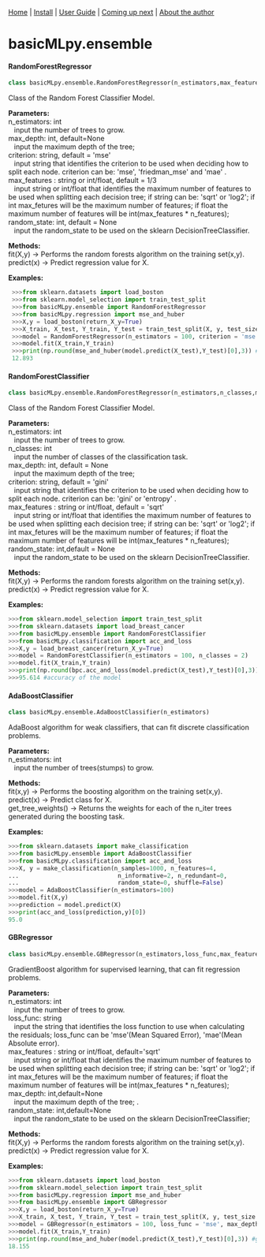 [Home](https://henrysilvacs.github.io/basicMLpy/)  | [Install](https://henrysilvacs.github.io/basicMLpy/install) | [User Guide](https://henrysilvacs.github.io/basicMLpy/user_guide) | [Coming up next](https://henrysilvacs.github.io/basicMLpy/coming_up_next) | [About the author](https://henrysilvacs.github.io/basicMLpy/about)
# basicMLpy.ensemble
#### RandomForestRegressor
```python
class basicMLpy.ensemble.RandomForestRegressor(n_estimators,max_features =1/3,max_depth=None,criterion='mse',random_state=None)
```
Class of the Random Forest Classifier Model.<br />


**Parameters:**<br /> 
           n_estimators: int<br />
               &nbsp;&nbsp;&nbsp;input the number of trees to grow.<br />
           max_depth: int, default=None<br />
               &nbsp;&nbsp;&nbsp;input the maximum depth of the tree; <br />
           criterion: string, default = 'mse'<br />
               &nbsp;&nbsp;&nbsp;input string that identifies the criterion to be used when deciding how to split each node. criterion can be: 'mse', 'friedman_mse' and 'mae' .<br />
           max_features : string or int/float, default = 1/3<br />
               &nbsp;&nbsp;&nbsp;input string or int/float that identifies the maximum number of features to be used when splitting each decision tree; if string can be: 'sqrt' or 'log2'; if int max_fetures will be the maximum number of features; if float the maximum number of features will be int(max_features * n_features);            
           random_state: int, default = None<br />
               &nbsp;&nbsp;&nbsp;input the random_state to be used on the sklearn DecisionTreeClassifier.<br /> 


**Methods:**<br />
       fit(X,y) -> Performs the random forests algorithm on the training set(x,y).<br />
       predict(x) -> Predict regression value for X.<br />


**Examples:**
```python
 >>>from sklearn.datasets import load_boston
 >>>from sklearn.model_selection import train_test_split
 >>>from basicMLpy.ensemble import RandomForestRegressor
 >>>from basicMLpy.regression import mse_and_huber
 >>>X,y = load_boston(return_X_y=True)
 >>>X_train, X_test, Y_train, Y_test = train_test_split(X, y, test_size = 0.2, random_state=5) 
 >>>model = RandomForestRegressor(n_estimators = 100, criterion = 'mse', max_features = 1/3)
 >>>model.fit(X_train,Y_train)
 >>>print(np.round(mse_and_huber(model.predict(X_test),Y_test)[0],3)) #gets the mse
 12.893
```


#### RandomForestClassifier
```python
class basicMLpy.ensemble.RandomForestRegressor(n_estimators,n_classes,max_depth=None,criterion='gini',random_state=None,max_features='sqrt')
```
Class of the Random Forest Classifier Model.<br />


**Parameters:**<br /> 
            n_estimators: int<br /> 
               &nbsp;&nbsp;&nbsp;input the number of trees to grow.<br /> 
           n_classes: int<br /> 
               &nbsp;&nbsp;&nbsp;input the number of classes of the classification task.<br /> 
           max_depth: int, default = None<br /> 
               &nbsp;&nbsp;&nbsp;input the maximum depth of the tree; <br /> 
           criterion: string, default = 'gini'<br /> 
               &nbsp;&nbsp;&nbsp;input string that identifies the criterion to be used when deciding how to split each node. criterion can be: 'gini' or 'entropy' .<br /> 
           max_features : string or int/float, default = 'sqrt'<br /> 
               &nbsp;&nbsp;&nbsp;input string or int/float that identifies the maximum number of features to be used when splitting each decision tree; if string can be: 'sqrt' or 'log2'; if int max_fetures will be the maximum number of features; if float the maximum number of features will be int(max_features * n_features);                   
           random_state: int,default = None<br /> 
               &nbsp;&nbsp;&nbsp;input the random_state to be used on the sklearn DecisionTreeClassifier.<br /> 


**Methods:**<br />
       fit(X,y) -> Performs the random forests algorithm on the training set(x,y).<br />
       predict(x) -> Predict regression value for X.<br />   


 **Examples:**
 ```python
 >>>from sklearn.model_selection import train_test_split
 >>>from sklearn.datasets import load_breast_cancer
 >>>from basicMLpy.ensemble import RandomForestClassifier
 >>>from basicMLpy.classification import acc_and_loss
 >>>X,y = load_breast_cancer(return_X_y=True)
 >>>model = RandomForestClassifier(n_estimators = 100, n_classes = 2)
 >>>model.fit(X_train,Y_train)
 >>>print(np.round(bpc.acc_and_loss(model.predict(X_test),Y_test)[0],3)) #gets the accuracy in %
 >>>95.614 #accuracy of the model
 ```
 
 
#### AdaBoostClassifier
 ```python
 class basicMLpy.ensemble.AdaBoostClassifier(n_estimators)
 ```
AdaBoost algorithm for weak classifiers, that can fit discrete classification problems.<br /> 


**Parameters:**<br />
            n_estimators: int<br />
                &nbsp;&nbsp;&nbsp;input the number of trees(stumps) to grow.<br /> 
              
              
              
**Methods:**      
        fit(x,y) -> Performs the boosting algorithm on the training set(x,y).<br />
        predict(x) -> Predict class for X.<br />
        get_tree_weights() -> Returns the weights for each of the n_iter trees generated during the boosting task.<br />
        
        
 **Examples:**
 ```python
>>>from sklearn.datasets import make_classification
>>>from basicMLpy.ensemble import AdaBoostClassifier
>>>from basicMLpy.classification import acc_and_loss
>>>X, y = make_classification(n_samples=1000, n_features=4,
...                            n_informative=2, n_redundant=0,
...                            random_state=0, shuffle=False)
>>>model = AdaBoostClassifier(n_estimators=100)
>>>model.fit(X,y)
>>>prediction = model.predict(X)
>>>print(acc_and_loss(prediction,y)[0])
95.0
 ```
 
 
#### GBRegressor
```python
class basicMLpy.ensemble.GBRegressor(n_estimators,loss_func,max_features=None,max_depth=None,random_state=None)
```
GradientBoost algorithm for supervised learning, that can fit regression problems.


**Parameters:**<br />
            n_estimators: int<br />
                &nbsp;&nbsp;&nbsp;input the number of trees to grow.<br />
            loss_func: string<br />
                &nbsp;&nbsp;&nbsp;input the string that identifies the loss function to use when calculating the residuals; loss_func can be  'mse'(Mean Squared Error), 'mae'(Mean Absolute error).<br />
            max_features : string or int/float, default='sqrt'<br />
                &nbsp;&nbsp;&nbsp;input string or int/float that identifies the maximum number of features to be used when splitting each decision tree; if string can be: 'sqrt' or 'log2'; if int max_fetures will be the maximum number of features; if float the maximum number of features will be int(max_features * n_features);  
            max_depth: int,default=None<br />
                &nbsp;&nbsp;&nbsp;input the maximum depth of the tree; .<br />
            random_state: int,default=None<br />
                &nbsp;&nbsp;&nbsp;input the random_state to be used on the sklearn DecisionTreeClassifier; <br />
                
                
**Methods:**<br />
       fit(X,y) -> Performs the random forests algorithm on the training set(x,y).<br />
       predict(x) -> Predict regression value for X.<br />       
       
       
 **Examples:**
 ```python
 >>>from sklearn.datasets import load_boston
 >>>from sklearn.model_selection import train_test_split
 >>>from basicMLpy.regression import mse_and_huber
 >>>from basicMLpy.ensemble import GBRegressor
 >>>X,y = load_boston(return_X_y=True)
 >>>X_train, X_test, Y_train, Y_test = train_test_split(X, y, test_size = 0.2, random_state=5)  
 >>>model = GBRegressor(n_estimators = 100, loss_func = 'mse', max_depth = 3)
 >>>model.fit(X_train,Y_train)
 >>>print(np.round(mse_and_huber(model.predict(X_test),Y_test)[0],3)) #gets the mse
 18.155
 ```
